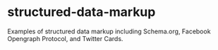 # structured-data-markup
Examples of structured data markup including Schema.org, Facebook Opengraph Protocol, and Twitter Cards.
